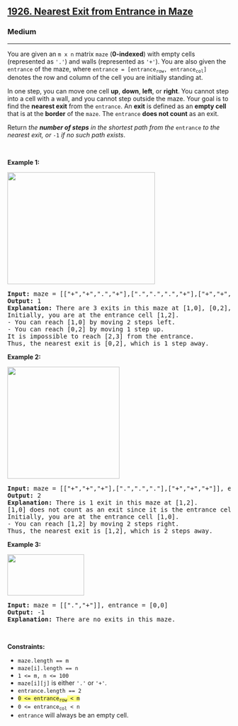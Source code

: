 <h2><a href="https://leetcode.com/problems/nearest-exit-from-entrance-in-maze/">1926. Nearest Exit from Entrance in Maze</a></h2><h3>Medium</h3><hr><div style="user-select: auto;"><p style="user-select: auto;">You are given an <code style="user-select: auto;">m x n</code> matrix <code style="user-select: auto;">maze</code> (<strong style="user-select: auto;">0-indexed</strong>) with empty cells (represented as <code style="user-select: auto;">'.'</code>) and walls (represented as <code style="user-select: auto;">'+'</code>). You are also given the <code style="user-select: auto;">entrance</code> of the maze, where <code style="user-select: auto;">entrance = [entrance<sub style="user-select: auto;">row</sub>, entrance<sub style="user-select: auto;">col</sub>]</code> denotes the row and column of the cell you are initially standing at.</p>

<p style="user-select: auto;">In one step, you can move one cell <strong style="user-select: auto;">up</strong>, <strong style="user-select: auto;">down</strong>, <strong style="user-select: auto;">left</strong>, or <strong style="user-select: auto;">right</strong>. You cannot step into a cell with a wall, and you cannot step outside the maze. Your goal is to find the <strong style="user-select: auto;">nearest exit</strong> from the <code style="user-select: auto;">entrance</code>. An <strong style="user-select: auto;">exit</strong> is defined as an <strong style="user-select: auto;">empty cell</strong> that is at the <strong style="user-select: auto;">border</strong> of the <code style="user-select: auto;">maze</code>. The <code style="user-select: auto;">entrance</code> <strong style="user-select: auto;">does not count</strong> as an exit.</p>

<p style="user-select: auto;">Return <em style="user-select: auto;">the <strong style="user-select: auto;">number of steps</strong> in the shortest path from the </em><code style="user-select: auto;">entrance</code><em style="user-select: auto;"> to the nearest exit, or </em><code style="user-select: auto;">-1</code><em style="user-select: auto;"> if no such path exists</em>.</p>

<p style="user-select: auto;">&nbsp;</p>
<p style="user-select: auto;"><strong style="user-select: auto;">Example 1:</strong></p>
<img alt="" src="https://assets.leetcode.com/uploads/2021/06/04/nearest1-grid.jpg" style="width: 333px; height: 253px; user-select: auto;">
<pre style="user-select: auto;"><strong style="user-select: auto;">Input:</strong> maze = [["+","+",".","+"],[".",".",".","+"],["+","+","+","."]], entrance = [1,2]
<strong style="user-select: auto;">Output:</strong> 1
<strong style="user-select: auto;">Explanation:</strong> There are 3 exits in this maze at [1,0], [0,2], and [2,3].
Initially, you are at the entrance cell [1,2].
- You can reach [1,0] by moving 2 steps left.
- You can reach [0,2] by moving 1 step up.
It is impossible to reach [2,3] from the entrance.
Thus, the nearest exit is [0,2], which is 1 step away.
</pre>

<p style="user-select: auto;"><strong style="user-select: auto;">Example 2:</strong></p>
<img alt="" src="https://assets.leetcode.com/uploads/2021/06/04/nearesr2-grid.jpg" style="width: 253px; height: 253px; user-select: auto;">
<pre style="user-select: auto;"><strong style="user-select: auto;">Input:</strong> maze = [["+","+","+"],[".",".","."],["+","+","+"]], entrance = [1,0]
<strong style="user-select: auto;">Output:</strong> 2
<strong style="user-select: auto;">Explanation:</strong> There is 1 exit in this maze at [1,2].
[1,0] does not count as an exit since it is the entrance cell.
Initially, you are at the entrance cell [1,0].
- You can reach [1,2] by moving 2 steps right.
Thus, the nearest exit is [1,2], which is 2 steps away.
</pre>

<p style="user-select: auto;"><strong style="user-select: auto;">Example 3:</strong></p>
<img alt="" src="https://assets.leetcode.com/uploads/2021/06/04/nearest3-grid.jpg" style="width: 173px; height: 93px; user-select: auto;">
<pre style="user-select: auto;"><strong style="user-select: auto;">Input:</strong> maze = [[".","+"]], entrance = [0,0]
<strong style="user-select: auto;">Output:</strong> -1
<strong style="user-select: auto;">Explanation:</strong> There are no exits in this maze.
</pre>

<p style="user-select: auto;">&nbsp;</p>
<p style="user-select: auto;"><strong style="user-select: auto;">Constraints:</strong></p>

<ul style="user-select: auto;">
	<li style="user-select: auto;"><code style="user-select: auto;">maze.length == m</code></li>
	<li style="user-select: auto;"><code style="user-select: auto;">maze[i].length == n</code></li>
	<li style="user-select: auto;"><code style="user-select: auto;">1 &lt;= m, n &lt;= 100</code></li>
	<li style="user-select: auto;"><code style="user-select: auto;">maze[i][j]</code> is either <code style="user-select: auto;">'.'</code> or <code style="user-select: auto;">'+'</code>.</li>
	<li style="user-select: auto;"><code style="user-select: auto;">entrance.length == 2</code></li>
	<li style="user-select: auto;"><code style="user-select: auto;"><lighter data-id="lgt6537212706717637" data-bundle-id="0" data-slot-id="0" style="background-color: rgb(255, 255, 131); user-select: auto;">0 &lt;= entrance</lighter><sub style="user-select: auto;"><lighter data-id="lgt6537212706717637" data-bundle-id="0" data-slot-id="0" style="background-color: rgb(255, 255, 131); user-select: auto;">row</lighter></sub><lighter data-id="lgt6537212706717637" data-bundle-id="0" data-slot-id="0" style="background-color: rgb(255, 255, 131); user-select: auto;"> &lt; m</lighter></code></li>
	<li style="user-select: auto;"><code style="user-select: auto;">0 &lt;= entrance<sub style="user-select: auto;">col</sub> &lt; n</code></li>
	<li style="user-select: auto;"><code style="user-select: auto;">entrance</code> will always be an empty cell.</li>
</ul>
</div>